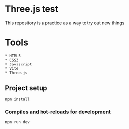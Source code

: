# Three.js test
This repository is a practice as a way to try out new things

# Tools 
```
* HTML5
* CSS3
* Javascript
* Vite
* Three.js
```
## Project setup
```
npm install
```

### Compiles and hot-reloads for development
```
npm run dev
```
